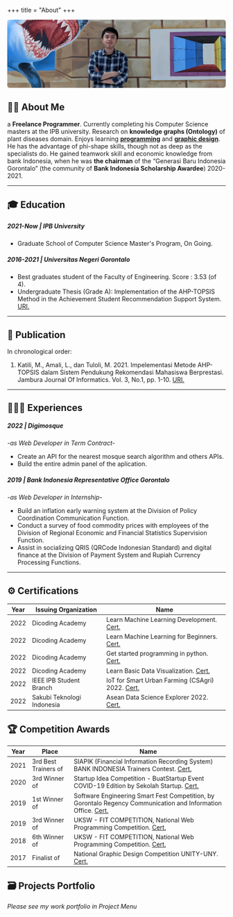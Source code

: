 +++
title = "About"
+++

<div ><img style="
        height: auto;
        border-radius: 5px;
" src="/flanel-width.jpg" alt="avatar"></div> 
<!-- <br> -->
<!-- >My greatest potential is the willingness to keep learning new things.  -->
<!-- {{< figure class="avatar" src="/avatar.jpg" alt="avatar">}} -->

## 👋🏼 About Me
a **Freelance Programmer**. Currently completing his Computer Science masters at the IPB university. Research on **knowledge graphs (Ontology)** of plant diseases domain.
Enjoys learning **[programming](https://www.instagram.com/katili.dev/)** and **[graphic design](https://www.instagram.com/hexstudiogo/)**. He has the advantage of phi-shape skills, though not as deep as the specialists do.
He gained teamwork skill and economic knowledge from bank Indonesia, when he was **the chairman** of the “Generasi Baru Indonesia Gorontalo” (the community of **Bank Indonesia Scholarship Awardee**) 2020-2021.

---


## 🎓 Education
##### 2021-Now | IPB University
*	Graduate School of Computer Science Master's Program, On Going.
##### 2016-2021 | Universitas Negeri Gorontalo
*	Best graduates student of the Faculty of Engineering. Score : 3.53 (of 4).
* Undergraduate Thesis (Grade A): Implementation of the AHP-TOPSIS Method in the Achievement Student Recommendation Support System. [URI.](https://ejurnal.ung.ac.id/index.php/jji/article/view/10246)

---

## 📑 Publication
In chronological order:
1. Katili, M., Amali, L., dan Tuloli, M. 2021. Impelementasi Metode AHP-TOPSIS dalam Sistem Pendukung Rekomendasi Mahasiswa Berprestasi. Jambura Journal Of Informatics. Vol. 3, No.1, pp. 1-10. [URI.](https://ejurnal.ung.ac.id/index.php/jji/article/view/10246)

---

## 👨🏽‍💻 Experiences
##### 2022 | Digimosque  
*-as Web Developer in Term Contract-*
* Create an API for the nearest mosque search algorithm and others APIs.
* Build the entire admin panel of the aplication. 
##### 2019 | Bank Indonesia Representative Office Gorontalo 
*-as Web Developer in Internship-*
* Build an inflation early warning system at the Division of Policy Coordination Communication Function. 
* Conduct a survey of food commodity prices with employees of the Division of Regional Economic and Financial Statistics Supervision Function. 
* Assist in socializing QRIS (QRCode Indonesian Standard) and digital finance at the Division of Payment System and Rupiah Currency Processing Functions. 
---
<!-- Year | Host Office | Term Of Agreement | Job
-----|-------------|------|--------
2022 | Digimosque | Term Contract | (1) create an API for the nearest mosque search algorithm and others APIs. (2) build the entire admin panel of the aplication. 
2019 | Bank Indonesia Representative Office Gorontalo | Internship | (1) Build an inflation early warning system at the Division of Policy Coordination Communication Function. (2) Conduct a survey of food commodity prices with employees of the Division of Regional Economic and Financial Statistics Supervision Function. (3) Assist in socializing QRIS (QRCode Indonesian Standard) and digital finance at the Division of Payment System and Rupiah Currency Processing Functions.  -->

<!-- - 🟡 : internship. 
- 🟢 : fulltime work. -->

## ⚙️ Certifications
Year | Issuing Organization | Name
-----|-------|--------
2022 | Dicoding Academy | Learn Machine Learning Development. [Cert.](https://www.dicoding.com/certificates/81P28V93QPOY)
2022 | Dicoding Academy | Learn Machine Learning for Beginners. [Cert.](https://www.dicoding.com/certificates/NVP791DY4ZR0)
2022 | Dicoding Academy | Get started programming in python. [Cert.](https://www.dicoding.com/certificates/1RXYM5RVMXVM)
2022 | Dicoding Academy | Learn Basic Data Visualization. [Cert.](https://www.dicoding.com/certificates/0LZ01KMQRP65)
2022 | IEEE IPB Student Branch | IoT for Smart Urban Farming (CSAgri) 2022. [Cert.](https://drive.google.com/file/d/1vCgRsZ8xbwIsDbIPWzemN3UZ6GXDN-Se/view?usp=sharing)
2022 | Sakubi Teknologi Indonesia | Asean Data Science Explorer 2022. [Cert.](https://drive.google.com/file/d/1bYrJnnFrji8Cw4RKl7GtZE4_VOq0E9Lu/view?usp=sharing)


## 🏆 Competition Awards
Year | Place | Name
-----|-------|--------
2021 | 3rd Best Trainers of | SIAPIK (Financial Information Recording System) BANK INDONESIA Trainers Contest. [Cert.](https://drive.google.com/file/d/10YNnJmUaElDE_7sgzG0YBkdlb8XZs2jJ/view?usp=sharing)
2020 | 3rd Winner of | Startup Idea Competition - BuatStartup Event COVID-19 Edition by Sekolah Startup. [Cert.](https://drive.google.com/file/d/1r6lhWSqP9dfJIwY384ZEuSHfCKq_y0Nn/view?usp=sharing)
2019 | 1st Winner of | Software Engineering Smart Fest Competition, by Gorontalo Regency Communication and Information Office. [Cert.](https://drive.google.com/file/d/1I6BrDnRTXWa3pR1kw_ffO6eDhyCPKhQ1/view?usp=sharing)
2019 | 3rd Winner of | UKSW - FIT COMPETITION, National Web Programming Competition. [Cert.](https://drive.google.com/file/d/194H62NHPnbHhoe053QVaZnkCNba_UbUG/view?usp=sharing)
2018 | 6th Winner of | UKSW - FIT COMPETITION, National Web Programming Competition. [Cert.](https://drive.google.com/file/d/1_-cSg0l44Lq6WSuS8czFIiknooWWIKlL/view?usp=sharing)
2017 | Finalist of | National Graphic Design Competition UNITY-UNY. [Cert.](https://drive.google.com/file/d/1rc_KAT7Rzk2RWIpb3QfS6LqDKucNFl3c/view?usp=sharing)


## 🗃️ Projects Portfolio

*Please see my work portfolio in Project Menu*


